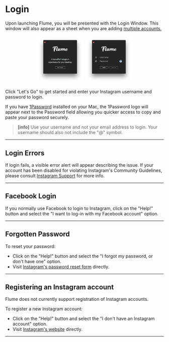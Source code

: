 # Login


Upon launching Flume, you will be presented with the Login Window. This window will also appear as a sheet when you are adding [multiple accounts.](/preferences/accounts.md)

<p style="text-align: center; margin-top: 1em;"><img src="/views/assets/login.png" width="30%" height="30%" /> <img src="/views/assets/login-form.png" width="30%" height="30%" /></p>

Click "Let's Go" to get started and enter your Instagram username and password to login. 

If you have [1Password](https://1password.com) installed on your Mac, the 1Password logo will appear next to the Password field allowing you quicker access to copy and paste your password securely.

> **[info]**
> Use your username and not your email address to login. Your username should also not include the "@" symbol.

------

## Login Errors

If login fails, a visible error alert will appear describing the issue. If your account has been disabled for violating Instagram's Community Guidelines, please consult [Instagram Support](https://help.instagram.com/366993040048856) for more info.

------

## Facebook Login

If you normally use Facebook to login to Instagram, click on the "Help!" button and select the "I want to log-in with my Facebook account" option.

------

## Forgotten Password

To reset your password: 

- Click on the "Help!" button and select the "I forgot my password, or don't have one" option.
- Visit [Instagram's password reset form](https://www.instagram.com/accounts/password/reset/) directly.

------

## Registering an Instagram account

Flume does not currently support registration of Instagram accounts. 

To register a new Instagram account:

- Click on the "Help!" button and select the "I don't have an Instagram account" option.
- Visit [Instagram's website](https://instagram.com) directly.

------